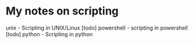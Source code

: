 # My notes on scripting
unix - Scripting in UNIX/Linux
[todo] powershell - scripting in powershell
[todo] python - Scripting in python 
